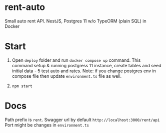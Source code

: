 # rent-auto
Small auto rent API. NestJS, Postgres 11 w/o TypeORM (plain SQL) in Docker

# Start
1. Open `deploy` folder and run `docker compose up` command. 
This command setup & running postgress 11 instance, create tables and seed initial data - 5 test auto and rates.
Note: if you change postgres env in compose file then update `environment.ts` file as well.

2. `npm start`

# Docs

Path prefix is `rent`. Swagger url by default `http://localhost:3000/rent/api`
Port might be changes in `environment.ts`
